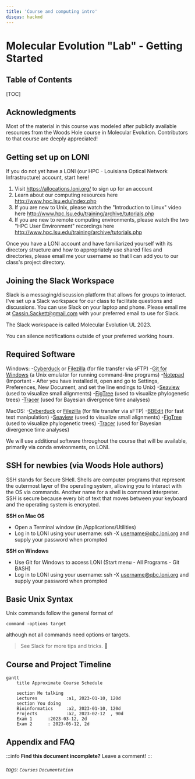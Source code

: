 ```yaml
---
title: 'Course and computing intro'
disqus: hackmd
---
```


Molecular Evolution "Lab" - Getting Started 
===

## Table of Contents

[TOC]

## Acknowledgments
Most of the material in this course was modeled after publicly available resources from the Woods Hole course in Molecular Evolution. Contributors to that course are deeply appreciated!

## Getting set up on LONI

If you do not yet have a LONI (our HPC - Louisiana Optical Network Infrastructure) account, start here!

1. Visit https://allocations.loni.org/ to sign up for an account
2. Learn about our computing resources here http://www.hpc.lsu.edu/index.php
3. If you are new to Unix, please watch the "Introduction to Linux" video here http://www.hpc.lsu.edu/training/archive/tutorials.php
4. If you are new to remote computing environments, please watch the two "HPC User Environment" recordings here http://www.hpc.lsu.edu/training/archive/tutorials.php

Once you have a LONI account and have familiarized yourself with its directory structure and how to appropriately use shared files and directories, please email me your username so that I can add you to our class's project directory.


## Joining the Slack Workspace

Slack is a messaging/discussion platform that allows for groups to interact. I've set up a Slack workspace for our class to facilitate questions and discussions. You can use Slack on your laptop and phone. Please email me at Cassin.Sackett@gmail.com with your preferred email to use for Slack.

The Slack workspace is called Molecular Evolution UL 2023.

You can silence notifications outside of your preferred working hours.

## Required Software

Windows:
-[Cyberduck](https://cyberduck.ch/) or [Filezilla](https://filezilla-project.org/) (for file transfer via sFTP)
-[Git for Windows](https://gitforwindows.org/) (a Unix emulator for running command-line programs)
-[Notepad](https://notepad-plus-plus.org/downloads/v8.4.7/) (Important - After you have installed it, open and go to Settings, Preferences, New Document, and set the line endings to Unix)
-[Seaview](https://doua.prabi.fr/software/seaview) (used to visualize small alignments)
-[FigTree](https://github.com/rambaut/figtree/releases) (used to visualize phylogenetic trees)
-[Tracer](https://github.com/beast-dev/tracer/releases/) (used for Bayesian divergence time analyses)

MacOS:
-[Cyberduck](https://cyberduck.ch/) or [Filezilla](https://filezilla-project.org/) (for file transfer via sFTP)
-[BBEdit](https://www.barebones.com/products/bbedit/) (for fast text manipulation)
-[Seaview](https://doua.prabi.fr/software/seaview) (used to visualize small alignments)
-[FigTree](https://github.com/rambaut/figtree/releases) (used to visualize phylogenetic trees)
-[Tracer](https://github.com/beast-dev/tracer/releases/) (used for Bayesian divergence time analyses)

We will use additional software throughout the course that will be available, primarily via conda environments, on LONI. 


## SSH for newbies (via Woods Hole authors)
SSH stands for Secure SHell. Shells are computer programs that represent the outermost layer of the operating system, allowing you to interact with the OS via commands. Another name for a shell is command interpreter. SSH is secure because every bit of text that moves between your keyboard and the operating system is encrypted.

**SSH on Mac OS**

* Open a Terminal window (in /Applications/Utilities)
* Log in to LONI using your username: ssh -X username@qbc.loni.org and supply your password when prompted
 
**SSH on Windows**

* Use Git for Windows to access LONI (Start menu - All Programs - Git BASH)
* Log in to LONI using your username: ssh -X username@qbc.loni.org and supply your password when prompted

## Basic Unix Syntax
Unix commands follow the general format of
```
command -options target
```
although not all commands need options or targets.

>  See Slack for more tips and tricks. :sunflower:



Course and Project Timeline
---
```mermaid
gantt
    title Approximate Course Schedule

    section Me talking
    Lectures           :a1, 2023-01-10, 120d
    section You doing
    Bioinformatics     :a2, 2023-01-10, 120d
    Projects           :a2, 2023-02-12  , 90d
    Exam 1      :2023-03-12, 2d
    Exam 2      : 2023-05-12, 2d
```



## Appendix and FAQ

:::info
**Find this document incomplete?** Leave a comment!
:::

###### tags: `Courses` `Documentation`
